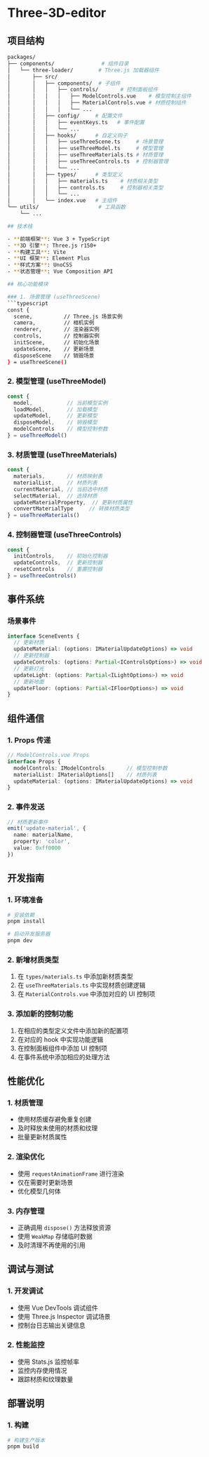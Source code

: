 # Three-3D-editor

## 项目结构

```bash
packages/
├── components/               # 组件目录
│   └── three-loader/        # Three.js 加载器组件
│       ├── src/
│       │   ├── components/  # 子组件
│       │   │   ├── controls/       # 控制面板组件
│       │   │   │   ├── ModelControls.vue    # 模型控制主组件
│       │   │   │   ├── MaterialControls.vue # 材质控制组件
│       │   │   │   └── ...
│       │   ├── config/     # 配置文件
│       │   │   ├── eventKeys.ts   # 事件配置
│       │   │   └── ...
│       │   ├── hooks/      # 自定义钩子
│       │   │   ├── useThreeScene.ts     # 场景管理
│       │   │   ├── useThreeModel.ts     # 模型管理
│       │   │   ├── useThreeMaterials.ts # 材质管理
│       │   │   ├── useThreeControls.ts  # 控制器管理
│       │   │   └── ...
│       │   ├── types/      # 类型定义
│       │   │   ├── materials.ts    # 材质相关类型
│       │   │   ├── controls.ts     # 控制器相关类型
│       │   │   └── ...
│       │   └── index.vue   # 主组件
└── utils/                   # 工具函数
    └── ...

## 技术栈

- **前端框架**: Vue 3 + TypeScript
- **3D 引擎**: Three.js r150+
- **构建工具**: Vite
- **UI 框架**: Element Plus
- **样式方案**: UnoCSS
- **状态管理**: Vue Composition API

## 核心功能模块

### 1. 场景管理 (useThreeScene)
```typescript
const {
  scene,          // Three.js 场景实例
  camera,         // 相机实例
  renderer,       // 渲染器实例
  controls,       // 控制器实例
  initScene,      // 初始化场景
  updateScene,    // 更新场景
  disposeScene    // 销毁场景
} = useThreeScene()
```

### 2. 模型管理 (useThreeModel)
```typescript
const {
  model,           // 当前模型实例
  loadModel,       // 加载模型
  updateModel,     // 更新模型
  disposeModel,    // 销毁模型
  modelControls    // 模型控制参数
} = useThreeModel()
```

### 3. 材质管理 (useThreeMaterials)
```typescript
const {
  materials,       // 材质映射表
  materialList,    // 材质列表
  currentMaterial, // 当前选中材质
  selectMaterial,  // 选择材质
  updateMaterialProperty,  // 更新材质属性
  convertMaterialType     // 转换材质类型
} = useThreeMaterials()
```

### 4. 控制器管理 (useThreeControls)
```typescript
const {
  initControls,    // 初始化控制器
  updateControls,  // 更新控制器
  resetControls    // 重置控制器
} = useThreeControls()
```

## 事件系统

### 场景事件
```typescript
interface SceneEvents {
  // 更新材质
  updateMaterial: (options: IMaterialUpdateOptions) => void
  // 更新控制器
  updateControls: (options: Partial<IControlsOptions>) => void
  // 更新灯光
  updateLight: (options: Partial<ILightOptions>) => void
  // 更新地面
  updateFloor: (options: Partial<IFloorOptions>) => void
}
```

## 组件通信

### 1. Props 传递
```typescript
// ModelControls.vue Props
interface Props {
  modelControls: IModelControls       // 模型控制参数
  materialList: IMaterialOptions[]    // 材质列表
  updateMaterial: (options: IMaterialUpdateOptions) => void
}
```

### 2. 事件发送
```typescript
// 材质更新事件
emit('update-material', {
  name: materialName,
  property: 'color',
  value: 0xff0000
})
```

## 开发指南

### 1. 环境准备
```bash
# 安装依赖
pnpm install

# 启动开发服务器
pnpm dev
```

### 2. 新增材质类型
1. 在 `types/materials.ts` 中添加新材质类型
2. 在 `useThreeMaterials.ts` 中实现材质创建逻辑
3. 在 `MaterialControls.vue` 中添加对应的 UI 控制项

### 3. 添加新的控制功能
1. 在相应的类型定义文件中添加新的配置项
2. 在对应的 hook 中实现功能逻辑
3. 在控制面板组件中添加 UI 控制项
4. 在事件系统中添加相应的处理方法

## 性能优化

### 1. 材质管理
- 使用材质缓存避免重复创建
- 及时释放未使用的材质和纹理
- 批量更新材质属性

### 2. 渲染优化
- 使用 `requestAnimationFrame` 进行渲染
- 仅在需要时更新场景
- 优化模型几何体

### 3. 内存管理
- 正确调用 `dispose()` 方法释放资源
- 使用 `WeakMap` 存储临时数据
- 及时清理不再使用的引用

## 调试与测试

### 1. 开发调试
- 使用 Vue DevTools 调试组件
- 使用 Three.js Inspector 调试场景
- 控制台日志输出关键信息

### 2. 性能监控
- 使用 Stats.js 监控帧率
- 监控内存使用情况
- 跟踪材质和纹理数量

## 部署说明

### 1. 构建
```bash
# 构建生产版本
pnpm build
```